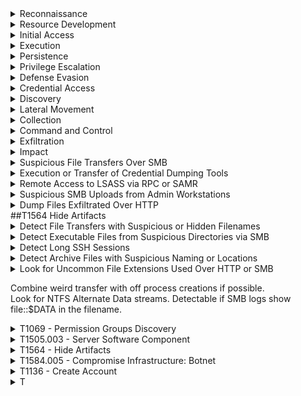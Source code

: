 <details><summary>Reconnaissance</summary>
  
---

</details>

<details><summary>Resource Development</summary>
  
---

</details>

<details><summary>Initial Access</summary>
  
---

</details>

<details><summary>Execution</summary>
  
---

</details>

<details><summary>Persistence</summary>
  
---

</details>

<details><summary>Privilege Escalation</summary>
  
---

</details>

<details><summary>Defense Evasion</summary>
  
---

</details>

<details><summary>Credential Access</summary>
  
---

</details>

<details><summary>Discovery</summary>
  
---

><details><summary>T1033 - System Owner & User Discovery</summary>
>
><br>
>1. 
>```spl
>
>```
></details>

</details>

<details><summary>Lateral Movement</summary>
  
---

</details>

<details><summary>Collection</summary>
  
---

</details>

<details><summary>Command and Control</summary>
  
---

</details>

<details><summary>Exfiltration</summary>
  
---

><details><summary>T1041 - Exfiltration Over C2</summary>
>
><br>
>---  
>1. Large Data Transfers Over HTTP
>```spl
>
>```
></details>

</details>

<details><summary>Impact</summary>
  
---

</details>

<details><summary>Suspicious File Transfers Over SMB</summary>
  
```spl
index=central_summary source=summary_smb_files filename_with_extension IN ("lsass.dmp" *.dmp "procdump.exe") 
| stats count by src_ip, dest_ip, filename_with_extension, action 
```
</details>

<details><summary>Execution or Transfer of Credential Dumping Tools</summary>
  
```spl
index=central_summary source=summary_http_address uri IN (*procdump* *mimikatz* *lsass* *comsvcs*) 
| stats count by src_ip, dest_ip, uri 

Index=bro sourcetype=corelight_http uri IN (*procdump* *mimikatz* *lsass* *comsvcs*) 
| stats count by src_ip, dest_ip, uri, user_agent 
```
</details>

<details><summary>Remote Access to LSASS via RPC or SAMR</summary>
  
```spl
index=bro sourcetype=corelight_rpc 
| search program IN ("samr", "lsarpc") 
| stats count by src_ip, dest_ip, call 
```
</details>

<details><summary>Suspicious SMB Uploads from Admin Workstations</summary>
  
```spl
index=bro sourcetype=corelight_smb_cmd command="WRITE"
| stats count by src_ip, dest_ip, command 
```
</details>

<details><summary>Dump Files Exfiltrated Over HTTP</summary>
  
```spl
index=central_summary source=summary_http_address uri IN (*.dmp *.zip) 
| stats count by src_ip, dest_ip, uri 
```
</details>
##T1564 Hide Artifacts
<details><summary>Detect File Transfers with Suspicious or Hidden Filenames</summary>
  
```spl
index=zeek sourcetype=zeek:files 
| where isnull(extracted) AND (filename LIKE ".%" OR filename IN ("thumbs.db", "desktop.ini")) 
| eval risk="Possible hidden file transfer"
| table _time, uid, source, destination, filename, mime_type, risk
```
</details>

<details><summary>Detect Executable Files from Suspicious Directories via SMB</summary>
  
```spl
index=zeek sourcetype=zeek:smb_files 
| where filename LIKE "%.exe" AND (filename LIKE "%\\$Recycle.Bin\\%" OR filename LIKE "%\\Temp\\%") 
| eval risk="Executable file in suspicious hidden folder"
| table _time, id_orig_h, id_resp_h, filename, action, seen_bytes, risk
```
</details>

<details><summary>Detect Long SSH Sessions</summary>
  
```spl
index=zeek sourcetype=zeek:ssh 
| search auth_success=true 
| join type=inner uid [ search index=zeek sourcetype=zeek:conn ] 
| where service=="ssh" AND duration>300 
| eval risk="Long SSH session; check for hidden or file manipulation"
| table _time, id_orig_h, id_resp_h, duration, auth_success, risk
```
</details>

<details><summary>Detect Archive Files with Suspicious Naming or Locations</summary>
  
```spl
index=zeek sourcetype=zeek:files 
| where mime_type IN ("application/zip", "application/x-rar-compressed") AND filename LIKE "%.%" 
| search filename=".%" OR filename LIKE "%\\Temp\\%" 
| eval risk="Possible hidden archive"
| table _time, id_orig_h, id_resp_h, filename, mime_type, risk
```
</details>

<details><summary>Look for Uncommon File Extensions Used Over HTTP or SMB</summary>
  
```spl
index=zeek sourcetype=zeek:files 
| where mime_type="application/octet-stream" AND NOT filename LIKE "%.exe" AND NOT filename LIKE "%.dll" 
| eval risk="Unusual binary transfer - possible renamed executable or payload"
| table _time, filename, mime_type, id_orig_h, id_resp_h, risk
```
</details>

Combine weird transfer with off process creations if possible.  
Look for NTFS Alternate Data streams. Detectable if SMB logs show file::$DATA in the filename.

<details><summary>T1069 - Permission Groups Discovery</summary>

---
1. 
```spl
index=bro sourcetype=corelight_ldap
| search base_dn="CN=Users*" OR base_dn="CN=Groups*" OR query IN ("memberOf", "primaryGroupID")
| stats count by id.orig_h, base_dn, query, result, _time
```
2. Suspicious enumeration may cause high volumes of TGS-REQ to services like ldap, cifs, krbtgt, etc.
```spl
index=bro sourcetype=corelight_kerberos
| search service IN ("ldap", "krbtgt", "cifs")
| stats count by id.orig_h, id.resp_h, client, service, request_type, _time
```
3. Common during domain reconnaissance
```spl
index=bro sourcetype=corelight_dns 
| search query IN ("_ldap._tcp.*", "_kerberos._tcp.*", "*dc._msdcs*")
| stats count by id.orig_h, query, qtype_name, _time
```
4. These shares are often accessed during domain enumeration or GPO gathering.
```spl
index=bro sourcetype=corelight_smb_mapping
| search path IN ("\\*\\SYSVOL", "\\*\\NETLOGON")
| stats count by id.orig_h, id.resp_h, path, share_type, _time
```
5. Look for one IP performing a lot of queries.
```spl
index=bro sourcetype=corelight_ldap OR sourcetype=corelight_kerberos
| stats count by id.orig_h, sourcetype, _time
| where count > 100
```
6. Movement of Suspicious Files via SMB
```spl
index=zeek sourcetype=zeek_smb_files
| search filename IN ("\\windows\\system32\\config\\sam", "\\windows\\system32\\config\\system")
| stats count by id.orig_h, id.resp_h, filename, action, _time
```
7. Find High Volume SMB Mapping Commands
```spl
index=zeek sourcetype=zeek_smb_mapping
| stats count by id.orig_h, id.resp_h, path, share_type, _time
```
</details>

<details><summary>T1505.003 - Server Software Component</summary>

---
1. Web shells often receive commands via POST.
```spl
index=bro sourcetype=corelight_http 
| search method=POST
| search uri IN ("*.php*", "*.aspx*", "*.jsp*", "*cmd*", "*eval*", "*shell*")
| stats count by id.orig_h, id.resp_h, uri, user_agent, method, status_code, _time
```
2. Look for indicators in query strings or URIs.
```spl
index=bro sourcetype=corelight_http
| search uri IN ("*cmd=*", "*exec*", "*eval*", "*shell*", "*.php", "*.asp", "*.jsp")
| stats count by id.orig_h, id.resp_h, uri, user_agent, referrer, status_code, _time
```
3. Web shells are often uploaded through file upload features.
```spl
index=bro sourcetype=corelight_http 
| search method=POST uri IN ("*/upload*", "*/admin*", "*/file*", "*.php*", "*.asp*")
| stats count by id.orig_h, id.resp_h, uri, user_agent, status_code, content_type, _time
```
4. Newly Seen Files in Webroot (e.g., .php or .jsp)
```spl
index=bro sourcetype=corelight_files 
| search filename IN ("*.php", "*.jsp", "*.asp", "*.aspx")
| stats count by id.orig_h, id.resp_h, filename, mime_type, seen_bytes, _time
```
5. SMB File Writes to Webroot (If logs available)
```spl
index=bro sourcetype=corelight_smb_files 
| search filename IN ("*.php", "*.asp", "*.jsp") AND action="WRITE"
| stats count by id.orig_h, id.resp_h, filename, action, _time
```
6. Large response sizes from small POSTs (Shell response)
```spl
index=bro sourcetype=corelight_http
| eval ratio=response_body_len/request_body_len 
| where method="POST" AND ratio > 10
| stats count by id.orig_h, id.resp_h, uri, user_agent, ratio, _time
```
</details>

<details><summary>T1564 - Hide Artifacts</summary>
  
```spl

```
</details>

<details><summary>T1584.005 - Compromise Infrastructure: Botnet</summary>

---

1. Multiple Domains Resolve to the same IP.
```spl
index=central_summary source=summary_dns_with_answers 
| stats dc(query) as domain_count by answer 
| where domain_count > 10 
```
2. Rare JA3 and JA3S TLS Fingerprints
```spl
index=central_summary source=summary_ssl 
| stats count by ja3, ja3s, dest_ip 
| where count < 5 
```
3. Unusual HTTP Hosts or Repeating POSTS Requests
```spl
index=bro sourcetype=corelight_http 
| search method=POST 
| stats count by src_ip, dest_ip, host_header, uri, user_agent 
| where count > 20 
```
4. High Volume, Long-Lived Peer-to-Peer Connections
```spl
index=bro sourcetype=corelight_conn 
| search duration > 300 
| stats count by src_ip, dest_ip, duration, service 
| where count > 20 
```
</details>

<details><summary>T1136 - Create Account</summary>

---
1. Kerberos AS-REQ or TGS-REQ from Previously Unknown Username A newly created domain account may trigger initial Kerberos activity.
```spl
index=bro sourcetype=corelight_kerberos
| stats earliest(_time) as first_seen by client
| where first_seen >= relative_time(now(), "-1d@d")
```
2. LDAP Activity Indicating Account Creation.
```spl
index=bro sourcetype=corelight_ldap
| search query IN ("userPrincipalName", "objectClass=user", "sAMAccountName")
| stats count by id.orig_h, base_dn, query, result, _time
```
3. Suspicious File Access to SAM Hive.
```spl
index=bro sourcetype=corelight_smb_files
| search filename="\\windows\\system32\\config\\sam"
| stats count by id.orig_h, id.resp_h, filename, action, _time
```
</details>

<details><summary>T</summary>

---
1. 
```spl

```
</details>
